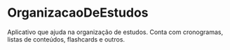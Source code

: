 # OrganizacaoDeEstudos
Aplicativo que ajuda na organização de estudos. Conta com cronogramas,
listas de conteúdos, flashcards e outros.